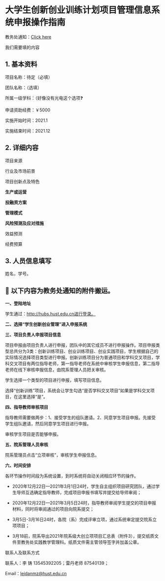 # 大学生创新创业训练计划项目管理信息系统申报操作指南

教务处通知：[Click here](http://jwc.hust.edu.cn/info/1208/8845.htm)

我们需要填的内容

## 1. 基本资料

项目名称：待定（必填）

团队名称：（选填）

所属一级学科：（好像没有光电这个选项❓

申请资助经费：￥5000

实施开始时间：2021.1

实施结束时间：2021.12

## 2. 详细内容

项目来源

行业及市场前景

项目创新点及特色

**生产或运营**

**投融资方案**

**管理模式**

**风险预测及应对措施**

效益预测

经费预算

## 3. 人员信息填写

姓名，学号。

## 🚗 以下内容为教务处通知的附件搬运。

**一、登陆地址**

学生通过：http://hubs.hust.edu.cn进行登录。          

**二、选择“学生创新创业管理”进入申报系统**

 

**三、项目负责人申报项目信息**

项目申报由项目负责人进行申报，团队中的其它成员不进行申报操作。项目申报类型总共分为3类：创新训练项目、创业训练项目、创业实践项目，学生根据自己的实际情况选择项目类型进行申报。创新训练项目分为普通项目和学科交叉项目，学科交叉项目有两位指导老师，第一指导老师在系统中审核学生申报信息，第二指导老师在线下审核申报信息，由院系管理人员把关审核。

学生选择一个类型的项目进行申报，填写项目信息。

选择“创新训练”项目，系统会让学生勾选“是否学科交叉项目”如果是学科交叉项目，在这里选择“是”。

 

**四、指导教师审核项目**

指导教师需要做两步：1、接受学生的组队邀请。2、同意学生项目申报。先接受学生组队邀请，然后同意学生项目进行申报。

审核学生项目是否能够申报。

 

**五、院系管理人员审核**

院系管理员点击“立项审核”，审核学生申报信息。

 

**六、时间安排**

各环节操作时间段为系统设置，到时系统将自动关闭相应环节的操作。

- 2020年12月22日—2021年3月1日24时，学生自主组织项目研究团队，通过学生导师互选确定指导教师，完成项目申报书填写并提交给导师审阅；

- 2020年12月22日—2021年3月5日24时，指导教师审阅学生提交的项目申报材料，同时将审阅通过的项目向院系提交；

- 3月5日-3月16日24时，各院（系）完成评审立项，通过系统审定提交院系立项项目；

- 3月18前，院系导出2021年院系级大创立项项目汇总表（附件3），提交纸质文件至教务处实践教学管理科。纸质文件需主管领导签字并加盖公章。

 

联系人及联系方式

联系人：李 铸  13545392205；雷丹老师  87540139；

Email：leidanmz@hust.edu.cn